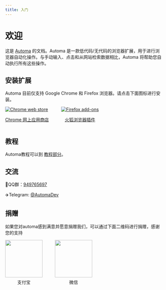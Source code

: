 ```yaml
---
title: 入门
---
```


# 欢迎
这是 [Automa](https://www.automa.site) 的文档。Automa 是一款低代码/无代码的浏览器扩展，用于进行浏览器自动化操作。与手动输入、点击和从网站检索数据相比，Automa 将帮助您自动执行所有这些操作。

## 安装扩展
Automa 目前仅支持 Google Chrome 和 Firefox 浏览器。请点击下面图标进行安装。

<div style="display: flex">
  <div style="margin-right: 40px">
    <a target="_blank" href="https://chrome.google.com/webstore/detail/automa/infppggnoaenmfagbfknfkancpbljcca">
      <img src="https://user-images.githubusercontent.com/22908993/166417152-f870bfbd-1770-4c28-b69d-a7303aebc9a6.png" alt="Chrome web store" />
      <p align="center">Chrome 网上应用商店</p>
    </a>
  </div>
  <div>
    <a target="_blank" href="https://addons.mozilla.org/en-US/firefox/addon/automa/">
      <img src="https://user-images.githubusercontent.com/22908993/166417727-3481fef4-00e5-4cf0-bb03-27fb880d993c.png" alt="Firefox add-ons" />
      <p align="center">火狐浏览器插件</p>
    </a>
  </div>
</div>

## 教程
Automa教程可以到 [教程部分](https://www.automa.site/tutorials)。

## 交流
🐧QQ群：[949765697](https://qm.qq.com/cgi-bin/qm/qr?k=laiqREd2t3zTsT5iOrIL5Q9jdJo2thzW&jump_from=webapi&authKey=/Tjw4D6QjfdQEQ6Fwllt0K3DJelWp2DSffYQBs4TqWYkLtcLGxiSF2SV4OFdNeOG)

✈️Telegram: [@AutomaDev](https://t.me/AutomaDev)
## 捐赠
如果您对automa感到满意并愿意捐赠我们，可以通过下面二维码进行捐赠，感谢您的支持

<div style="display: flex">
    <div style="margin-right: 40px;display: flex;flex-flow: column;">
        <img style="width: 120px;" src="/images/alipay.jpg" alt="">
        <div style="text-align: center;margin-top: 5px;font-size: 14px;">支付宝</div>
    </div>
    <div style="display: flex;flex-flow: column;">
        <img style="width: 120px;" src="/images/wxpay.jpg" alt="">
        <div style="text-align: center;margin-top: 5px;font-size: 14px;">微信</div>
    </div>
</div>
